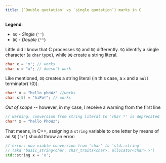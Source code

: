 ```yaml
---
title: (`Double quotation` vs `single quotation`) marks in C
---
```


**Legend**:

- `SQ` - *Single* (`''`)
- `DQ` - *Double* (`""`)

Little did I know that C processes `SQ` and `DQ` differently. `SQ` identify a single character (a `char` type), while `DQ` create a string literal.

```cpp
char x = 'x'; // works
char x = "x"; // doesn't work
```

Like mentioned, `DQ` creates a string literal (in this case, a `x` and a `null` terminator(`\0)).

```cpp
char* x = "hello phoWz" //works
char x[5] = "hiPo!"; // works
```

*Out of scope* -- however, in my case, I receive a warning from the first line

```cpp
// warning: conversion from string literal to 'char *' is deprecated
char* x = "hello PhoWz";
```

That means, in C++, assigning a `string` variable to one letter by means of an `SQ` (`'x'`) should throw an error:

```cpp
// error: noo viable conversion from 'char' to 'std::string'
// (aka 'basic_string<char, char_traits<char>, allocator<char> >')
std::string x = 'x'; 
```
